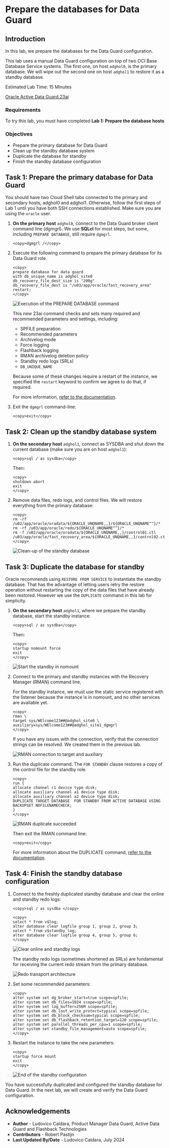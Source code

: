 # Prepare the databases for Data Guard

## Introduction
In this lab, we prepare the databases for the Data Guard configuration.

This lab uses a manual Data Guard configuration on top of two OCI Base Database Service systems. The first one, on host `adghol0`, is the primary database. We will wipe out the second one on host `adghol1` to restore it as a standby database.

Estimated Lab Time: 15 Minutes

[Oracle Active Data Guard 23ai](videohub:1_6i8cq28y)

### Requirements
To try this lab, you must have completed **Lab 1: Prepare the database hosts**

### Objectives
- Prepare the primary database for Data Guard
- Clean up the standby database system
- Duplicate the database for standby
- Finish the standby database configuration

## Task 1: Prepare the primary database for Data Guard

You should have two Cloud Shell tabs connected to the primary and secondary hosts, adghol0 and adghol1. Otherwise, follow the first steps of Lab 1 until you have both SSH connections established.
Make sure you are using the `oracle` user.

1. **On the primary host** `adghol0`, connect to the Data Guard broker client command line (dgmgrl). We use **SQLcl** for most steps, but some, including `PREPARE DATABASE`, still require `dgmgrl`.

    ```
    <copy>dgmgrl /</copy>
    ```

3. Execute the following command to prepare the primary database for its Data Guard role.

    ```
    <copy>
    prepare database for data guard
    with db_unique_name is adghol_site0
    db_recovery_file_dest_size is "200g"
    db_recovery_file_dest is "/u03/app/oracle/fast_recovery_area"
    restart;
    </copy>
    ```

    ![Execution of the PREPARE DATABASE command](images/prepare-primary.png)

    This new 23ai command checks and sets many required and recommended parameters and settings, including:
    * SPFILE preparation
    * Recommended parameters
    * Archivelog mode
    * Force logging
    * Flashback logging
    * RMAN archivelog deletion policy
    * Standby redo logs (SRLs)
    * `DB_UNIQUE_NAME`

    Because some of these changes require a restart of the instance, we specified the `restart` keyword to confirm we agree to do that, if required.

    For more information, [refer to the documentation](https://docs.oracle.com/en/database/oracle/oracle-database/23/dgbkr/oracle-data-guard-broker-commands.html#GUID-46F6267D-E3CF-4544-AC47-A22D9704BAF2).

4. Exit the `dgmgrl` command-line:
    
    ```
    <copy>exit</copy>
    ```


## Task 2: Clean up the standby database system

1. **On the secondary host** `adghol1`, connect as SYSDBA and shut down the current database (make sure you are on host `adghol1`):

    ```
    <copy>sql / as sysdba</copy>
    ```
    Then:
    ```
    <copy>
    shutdown abort
    exit
    </copy>
    ```

3. Remove data files, redo logs, and control files. We will restore everything from the primary database:

    ```
    <copy>
    rm -rf /u02/app/oracle/oradata/${ORACLE_UNQNAME,,}/${ORACLE_UNQNAME^^}/*
    rm -rf /u03/app/oracle/redo/${ORACLE_UNQNAME^^}/*
    rm -f /u02/app/oracle/oradata/${ORACLE_UNQNAME,,}/control01.ctl /u03/app/oracle/fast_recovery_area/${ORACLE_UNQNAME,,}/control02.ctl
    </copy>
    ```

    ![Clean-up of the standby database](images/cleanup-standby.png)

## Task 3: Duplicate the database for standby

Oracle recommends using `RESTORE FROM SERVICE` to instantiate the standby database. That has the advantage of letting users retry the restore operation without restarting the copy of the data files that have already been restored. However we use the `DUPLICATE` command in this lab for simplicity.

1. **On the secondary host** `adghol1`, where we prepare the standby database, start the standby instance:

    ```
    <copy>sql / as sysdba</copy>
    ```
    Then:
    ```
    <copy>
    startup nomount force
    exit
    </copy>
    ```

    ![Start the standby in nomount](images/standby-nomount.png)

2. Connect to the primary and standby instances with the Recovery Manager (RMAN) command line, 

    For the standby instance, we must use the static service registered with the listener because the instance is in nomount, and no other services are available yet.

    ```
    <copy>
    rman \
    target sys/WElcome123##@adghol_site0 \
    auxiliary=sys/WElcome123##@adghol_site1_dgmgrl
    </copy>
    ```

    If you have any issues with the connection, verify that the connection strings can be resolved. We created them in the previous lab.

    ![RMAN connection to target and auxiliary](images/rman-connect.png)

3. Run the duplicate command. The `FOR STANDBY` clause restores a copy of the control file for the standby role.

    ```
    <copy>
    run {
    allocate channel c1 device type disk;
    allocate auxiliary channel a1 device type disk;
    allocate auxiliary channel a2 device type disk;
    DUPLICATE TARGET DATABASE  FOR STANDBY FROM ACTIVE DATABASE USING BACKUPSET NOFILENAMECHECK;
    }
    </copy>
    ```
    ![RMAN duplicate succeeded](images/duplicate.png)

    Then exit the RMAN command line:
    ```
    <copy>exit</copy>
    ```

    For more information about the DUPLICATE command, [refer to the documentation](https://docs.oracle.com/en/database/oracle/oracle-database/23/rcmrf/DUPLICATE.html).

## Task 4: Finish the standby database configuration

1. Connect to the freshly duplicated standby database and clear the online and standby redo logs:

    ```
    <copy>sql / as sysdba </copy>
    ```

    ```
    <copy>
    select * from v$log;
    alter database clear logfile group 1, group 2, group 3;
    select * from v$standby_log;
    alter database clear logfile group 4, group 5, group 6;
    </copy>
    ```

    ![Clear online and standby logs](images/clear-standby-logs.png)

    The standby redo logs (sometimes shortened as SRLs) are fundamental for receiving the current redo stream from the primary database.

    ![Redo transport architecture](images/redo-transport-architecture.png)

2. Set some recommended parameters:

    ```
    <copy>
    alter system set dg_broker_start=true scope=spfile;
    alter system set db_files=1024 scope=spfile;
    alter system set log_buffer=256M scope=spfile;
    alter system set db_lost_write_protect=typical scope=spfile;
    alter system set db_block_checksum=typical scope=spfile;
    alter system set db_flashback_retention_target=120 scope=spfile;
    alter system set parallel_threads_per_cpu=1 scope=spfile;
    alter system set standby_file_management=auto scope=spfile;
    </copy>
    ```

3. Restart the instance to take the new parameters:

    ```
    <copy>
    startup force mount
    exit
    </copy>
    ```
    ![End of the standby configuration](images/standby-configuration.png)

You have successfully duplicated and configured the standby database for Data Guard. In the next lab, we will create and verify the Data Guard configuration.

## Acknowledgements

- **Author** - Ludovico Caldara, Product Manager Data Guard, Active Data Guard and Flashback Technologies
- **Contributors** - Robert Pastijn
- **Last Updated By/Date** -  Ludovico Caldara, July 2024
